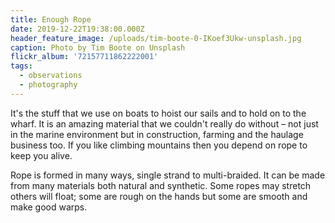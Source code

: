 ```yaml
---
title: Enough Rope
date: 2019-12-22T19:38:00.000Z
header_feature_image: /uploads/tim-boote-0-IKoef3Ukw-unsplash.jpg
caption: Photo by Tim Boote on Unsplash
flickr_album: '72157711862222001'
tags:
  - observations
  - photography
---
```


It's the stuff that we use on boats to hoist our sails and to hold on to the wharf. It is an amazing material that we couldn't really do without – not just in the marine environment but in construction, farming and the haulage business too. If you like climbing mountains then you depend on rope to keep you alive.

Rope is formed in many ways, single strand to multi-braided. It can be made from many materials both natural and synthetic. Some ropes may stretch others will float; some are rough on the hands but some are smooth and make good warps.
